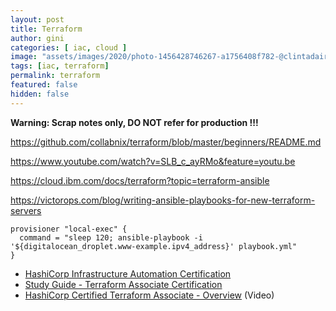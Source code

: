 ```yaml
---
layout: post
title: Terraform
author: gini
categories: [ iac, cloud ]
image: "assets/images/2020/photo-1456428746267-a1756408f782-@clintadair.jpg"
tags: [iac, terraform]
permalink: terraform
featured: false
hidden: false
---
```

**Warning: Scrap notes only, DO NOT refer for production !!!**

https://github.com/collabnix/terraform/blob/master/beginners/README.md

https://www.youtube.com/watch?v=SLB_c_ayRMo&feature=youtu.be

https://cloud.ibm.com/docs/terraform?topic=terraform-ansible

https://victorops.com/blog/writing-ansible-playbooks-for-new-terraform-servers

```
provisioner "local-exec" {
  command = "sleep 120; ansible-playbook -i '${digitalocean_droplet.www-example.ipv4_address}' playbook.yml"
}
```

- [HashiCorp Infrastructure Automation Certification](https://www.hashicorp.com/certification/terraform-associate/)
- [Study Guide - Terraform Associate Certification](https://learn.hashicorp.com/terraform/certification/terraform-associate-study-guide)
- [HashiCorp Certified Terraform Associate - Overview](https://www.youtube.com/watch?v=vhZEdqlXlSs) (Video)